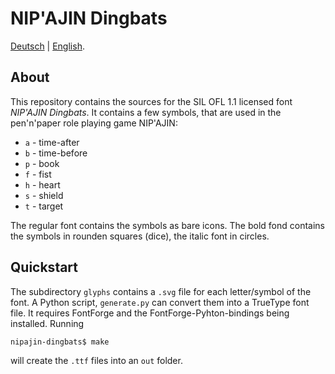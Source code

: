 # NIP'AJIN Dingbats

[Deutsch](README.md) | [English](README.en.md).

## About

This repository contains the sources for the SIL OFL 1.1 licensed font *NIP'AJIN Dingbats*. It contains a few symbols, that are used in the pen'n'paper role playing game NIP'AJIN:

* `a` - time-after
* `b` - time-before
* `p` - book
* `f` - fist
* `h` - heart
* `s` - shield
* `t` - target

The regular font contains the symbols as bare icons. The bold fond contains the symbols in rounden squares (dice), the italic font in circles.

## Quickstart

The subdirectory `glyphs` contains a `.svg` file for each letter/symbol of the font. A Python script, `generate.py` can convert them into a TrueType font file. It requires FontForge and the FontForge-Pyhton-bindings being installed. Running

```
nipajin-dingbats$ make
```

will create the `.ttf` files into an `out` folder.
